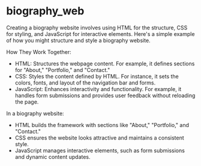 # biography_web
Creating a biography website involves using HTML for the structure, CSS for styling, and JavaScript for interactive elements. Here's a simple example of how you might structure and style a biography website.

How They Work Together:

* HTML: Structures the webpage content. For example, it defines sections for "About," "Portfolio," and "Contact."
* CSS: Styles the content defined by HTML. For instance, it sets the colors, fonts, and layout of the navigation bar and forms.
* JavaScript: Enhances interactivity and functionality. For example, it handles form submissions and provides user feedback without reloading the page.

In a biography website:

* HTML builds the framework with sections like "About," "Portfolio," and "Contact."
* CSS ensures the website looks attractive and maintains a consistent style.
* JavaScript manages interactive elements, such as form submissions and dynamic content updates.
